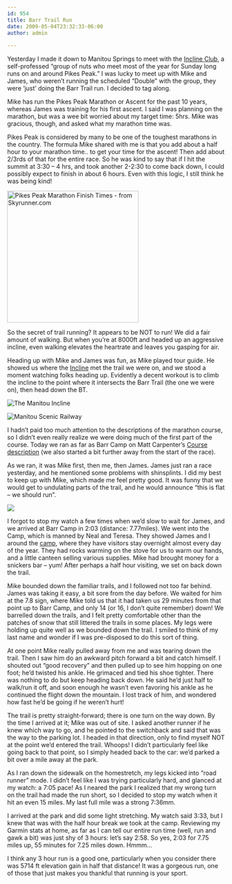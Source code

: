 ```yaml
---
id: 954
title: Barr Trail Run
date: 2009-05-04T23:32:33-06:00
author: admin
  
---
```

Yesterday I made it down to Manitou Springs to meet with the [Incline Club](http://www.inclineclub.com), a self-professed &#8220;group of nuts who meet most of the year for Sunday long runs on and around Pikes Peak.&#8221; I was lucky to meet up with Mike and James, who weren&#8217;t running the scheduled &#8220;Double&#8221; with the group, they were &#8216;just&#8217; doing the Barr Trail run. I decided to tag along. 

<!--more-->Mike has run the Pikes Peak Marathon or Ascent for the past 10 years, whereas James was training for his first ascent. I said I was planning on the marathon, but was a wee bit worried about my target time: 5hrs. Mike was gracious, though, and asked what my marathon time was. 

Pikes Peak is considered by many to be one of the toughest marathons in the country. The formula Mike shared with me is that you add about a half hour to your marathon time.. to get your time for the ascent! Then add about 2/3rds of that for the entire race. So he was kind to say that if I hit the summit at 3:30 &#8211; 4 hrs, and took another 2-2:30 to come back down, I could possibly expect to finish in about 6 hours. Even with this logic, I still think he was being kind!

[<img src="http://www.afhill.com/gothedistance/wp-content/uploads/2009/05/pikes-peak-barr-trail.png" alt="Pikes Peak Marathon Finish Times - from Skyrunner.com" title="Pikes Peak Marathon Finish Times - from Skyrunner.com" width="304" height="305" class="aligncenter size-full wp-image-950" />](http://www.skyrunner.com/ppcourse.htm#Google)

So the secret of trail running? It appears to be NOT to run! We did a fair amount of walking. But when you&#8217;re at 8000ft and headed up an aggressive incline, even walking elevates the heartrate and leaves you gasping for air. 

Heading up with Mike and James was fun, as Mike played tour guide. He showed us where the [Incline](http://www.inclineclub.com/incline/) met the trail we were on, and we stood a moment watching folks heading up. Evidently a decent workout is to climb the incline to the point where it intersects the Barr Trail (the one we were on), then head down the BT. 

![The Manitou Incline](gothedistance/assets/images/p_incline1.gif)

![Manitou Scenic Railway](/gothedistance/assets/images/mt-manitou-scenic-incline-railway.png)

I hadn&#8217;t paid too much attention to the descriptions of the marathon course, so I didn&#8217;t even really realize we were doing much of the first part of the course. Today we ran as far as Barr Camp on Matt Carpenter&#8217;s [Course description](http://www.skyrunner.com/ppcourse.htm) (we also started a bit further away from the start of the race).

As we ran, it was Mike first, then me, then James. James just ran a race yesterday, and he mentioned some problems with shinsplints. I did my best to keep up with Mike, which made me feel pretty good. It was funny that we would get to undulating parts of the trail, and he would announce &#8220;this is flat &#8211; we should run&#8221;.

![](/gothedistance/assets/images/maincabin.jpg)
 
I forgot to stop my watch a few times when we&#8217;d slow to wait for James, and we arrived at Barr Camp in 2:03 (distance: 7.77miles). We went into the Camp, which is manned by Neal and Teresa. They showed James and I around the [camp](http://www.barrcamp.com/), where they have visitors stay overnight almost every day of the year. They had rocks warming on the stove for us to warm our hands, and a little canteen selling various supplies. Mike had brought money for a snickers bar &#8211; yum! After perhaps a half hour visiting, we set on back down the trail. 

Mike bounded down the familiar trails, and I followed not too far behind. James was taking it easy, a bit sore from the day before. We waited for him at the 7.8 sign, where Mike told us that it had taken us 29 minutes from that point up to Barr Camp, and only 14 (or 16, I don&#8217;t quite remember) down! We barrelled down the trails, and I felt pretty comfortable other than the patches of snow that still littered the trails in some places. My legs were holding up quite well as we bounded down the trail. I smiled to think of my last name and wonder if I was pre-disposed to do this sort of thing. 

At one point Mike really pulled away from me and was tearing down the trail. Then I saw him do an awkward pitch forward a bit and catch himself. I shouted out &#8220;good recovery&#8221; and then pulled up to see him hopping on one foot; he&#8217;d twisted his ankle. He grimaced and tied his shoe tighter. There was nothing to do but keep heading back down. He said he&#8217;d just half to walk/run it off, and soon enough he wasn&#8217;t even favoring his ankle as he continued the flight down the mountain. I lost track of him, and wondered how fast he&#8217;d be going if he weren&#8217;t hurt!

The trail is pretty straight-forward; there is one turn on the way down. By the time I arrived at it; Mike was out of site. I asked another runner if he knew which way to go, and he pointed to the switchback and said that was the way to the parking lot. I headed in that direction, only to find myself NOT at the point we&#8217;d entered the trail. Whoops! I didn&#8217;t particularly feel like going back to that point, so I simply headed back to the car: we&#8217;d parked a bit over a mile away at the park.

As I ran down the sidewalk on the homestretch, my legs kicked into &#8220;road runner&#8221; mode. I didn&#8217;t feel like I was trying particularly hard, and glanced at my watch: a 7:05 pace! As I neared the park I realized that my wrong turn on the trail had made the run short, so I decided to stop my watch when it hit an even 15 miles. My last full mile was a strong 7:36mm.

I arrived at the park and did some light stretching. My watch said 3:33, but I knew that was with the half hour break we took at the camp. Reviewing my Garmin stats at home, as far as I can tell our entire run time (well, run and gawk a bit) was just shy of 3 hours: let&#8217;s say 2:58. So yes, 2:03 for 7.75 miles up, 55 minutes for 7.25 miles down. Hmmm&#8230;

I think any 3 hour run is a good one, particularly when you consider there was 5714 ft elevation gain in half that distance! It was a gorgeous run, one of those that just makes you thankful that running is your sport.